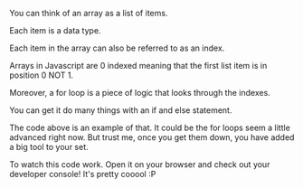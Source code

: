 You can think of an array as a list of items. 

Each item is a data type. 

Each item in the array can also be referred to as an index. 

Arrays in Javascript are 0 indexed meaning that the first list item is in position 0 NOT 1. 

Moreover, a for loop is a piece of logic that looks through the indexes. 

You can get it do many things with an if and else statement. 

The code above is an example of that. It could be the for loops seem a little advanced right now. But trust me, once you get them down, you have added a big tool to your set. 

To watch this code work. Open it on your browser and check out your developer console! It's pretty cooool :P 
